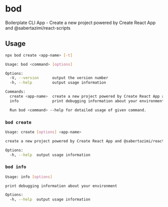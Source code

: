 # bod

Boilerplate CLI App - Create a new project powered by Create React App and @sabertazimi/react-scripts

## Usage

```bash
npx bod create <app-name> [-t]
```

```bash
Usage: bod <command> [options]

Options:
  -V, --version      output the version number
  -h, --help         output usage information

Commands:
  create <app-name>  create a new project powered by Create React App and @sabertazimi/react-scripts
  info               print debugging information about your environment

  Run bod <command> --help for detailed usage of given command.
```

### `bod create`

```bash
Usage: create [options] <app-name>

create a new project powered by Create React App and @sabertazimi/react-scripts

Options:
  -h, --help  output usage information
```

### `bod info`

```bash
Usage: info [options]

print debugging information about your environment

Options:
  -h, --help  output usage information
```
